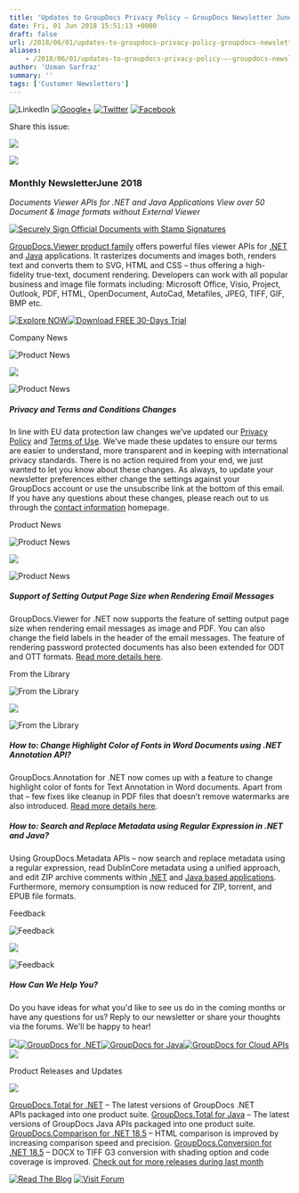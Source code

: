 ```yaml
---
title: 'Updates to GroupDocs Privacy Policy – GroupDocs Newsletter June 2018'
date: Fri, 01 Jun 2018 15:51:13 +0000
draft: false
url: /2018/06/01/updates-to-groupdocs-privacy-policy-groupdocs-newsletter-june-2018/
aliases:
    - /2018/06/01/updates-to-groupdocs-privacy-policy-–-groupdocs-newsletter-june-2018/
author: 'Usman Sarfraz'
summary: ''
tags: ['Customer Newsletters']
---
```


![LinkedIn](https://newsletter.groupdocs.com/uploadimages/image/linkedIn-Icon.png) [![Google+](https://newsletter.groupdocs.com/uploadimages/image/googlePlus-Icon.png)](https://plus.google.com/u/0/b/103611049630322465740/+GroupDocs/?utm_source=nl&utm_campaign=nl-june18&utm_medium=link) [![Twitter](https://newsletter.groupdocs.com/uploadimages/image/twitter-Icon.png)](https://twitter.com/GroupDocs?utm_source=nl&utm_campaign=nl-june18&utm_medium=link) [![Facebook](https://newsletter.groupdocs.com/uploadimages/image/facebook-Icon.png)](https://www.facebook.com/GroupDocsApp/?utm_source=nl&utm_campaign=nl-june18&utm_medium=link)

Share this issue:

![](https://newsletter.groupdocs.com/uploadimages/image/asposeimages/newsletter/separator-690px.png)

[![](https://newsletter.groupdocs.com/uploadimages/image/logo-white.png)](https://www.groupdocs.com/?utm_source=nl&utm_campaign=nl-june18&utm_medium=link)

### Monthly NewsletterJune 2018

_Documents Viewer APIs for .NET and Java Applications_ _View over 50 Document & Image formats without External Viewer_

[![Securely Sign Official Documents with Stamp Signatures](https://newsletter.groupdocs.com/uploadimages/image/advert_june_2018%281%29.png)](https://products.groupdocs.com/viewer?utm_source=nl&utm_campaign=nl-june18&utm_medium=link)

[GroupDocs.Viewer product family](https://products.groupdocs.com/viewer?utm_source=nl&utm_campaign=nl-june18&utm_medium=link) offers powerful files viewer APIs for [.NET](https://products.groupdocs.com/viewer/net?utm_source=nl&utm_campaign=nl-june18&utm_medium=link) and [Java](https://products.groupdocs.com/viewer/java?utm_source=nl&utm_campaign=nl-june18&utm_medium=link) applications. It rasterizes documents and images both, renders text and converts them to SVG, HTML and CSS – thus offering a high-fidelity true-text, document rendering. Developers can work with all popular business and image file formats including: Microsoft Office, Visio, Project, Outlook, PDF, HTML, OpenDocument, AutoCad, Metafiles, JPEG, TIFF, GIF, BMP etc.

[![Explore NOW](https://newsletter.groupdocs.com/uploadimages/image/ActionButtonsJune2018.png "Explore NOW")](https://products.groupdocs.com/viewer?utm_source=nl&utm_campaign=nl-june18&utm_medium=link)[![Download FREE 30-Days Trial](https://newsletter.groupdocs.com/uploadimages/image/advertActionButton-free%2821%29.png "Download FREE 30-Days Trial")](https://downloads.groupdocs.com/viewer?utm_source=nl&utm_campaign=nl-june18&utm_medium=link)

Company News

![Product News](https://newsletter.aspose.com/uploadimages/image/companyNews-Icon%282%29.png)

![](https://newsletter.groupdocs.com/uploadimages/image/asposeimages/newsletter/separator-630px.png)

![Product News](https://newsletter.aspose.com/uploadimages/image/companyNews-Icon%282%29.png)

##### Privacy and Terms and Conditions Changes

In line with EU data protection law changes we’ve updated our [Privacy Policy](https://company.groupdocs.com/legal/privacy-policy?utm_source=nl&utm_campaign=nl-june18&utm_medium=link) and [Terms of Use](https://company.groupdocs.com/legal/terms-of-use?utm_source=nl&utm_campaign=nl-june18&utm_medium=link). We’ve made these updates to ensure our terms are easier to understand, more transparent and in keeping with international privacy standards. There is no action required from your end, we just wanted to let you know about these changes. As always, to update your newsletter preferences either change the settings against your GroupDocs account or use the unsubscribe link at the bottom of this email. If you have any questions about these changes, please reach out to us through the [contact information](https://company.groupdocs.com/contact?utm_source=nl&utm_campaign=nl-june18&utm_medium=link) homepage.

Product News

![Product News](https://newsletter.groupdocs.com/uploadimages/image/asposeimages/newsletter/productNews-Icon.png)

![](https://newsletter.groupdocs.com/uploadimages/image/asposeimages/newsletter/separator-630px.png)

![Product News](https://newsletter.groupdocs.com/uploadimages/image/asposeimages/newsletter/productNews-Icon.png)

##### Support of Setting Output Page Size when Rendering Email Messages

GroupDocs.Viewer for .NET now supports the feature of setting output page size when rendering email messages as image and PDF. You can also change the field labels in the header of the email messages. The feature of rendering password protected documents has also been extended for ODT and OTT formats. [Read more details here](https://blog.groupdocs.com/2018/05/10/support-of-setting-output-page-size-when-rendering-email-messages-in-groupdocs.viewer-for-.net-18.5/?utm_source=nl&utm_campaign=nl-june18&utm_medium=lin).

From the Library

![From the Library](https://newsletter.groupdocs.com/uploadimages/image/asposeimages/newsletter/fromLibrary-Icon.png)

![](https://newsletter.groupdocs.com/uploadimages/image/asposeimages/newsletter/separator-630px.png)

![From the Library](https://newsletter.groupdocs.com/uploadimages/image/asposeimages/newsletter/fromLibrary-Icon.png)

##### How to: Change Highlight Color of Fonts in Word Documents using .NET Annotation API?

GroupDocs.Annotation for .NET now comes up with a feature to change highlight color of fonts for Text Annotation in Word documents. Apart from that – few fixes like cleanup in PDF files that doesn’t remove watermarks are also introduced. [Read more details here](https://blog.groupdocs.com/2018/05/22/.net-annotation-api-v18.5/?utm_source=nl&utm_campaign=nl-june18&utm_medium=link).

##### How to: Search and Replace Metadata using Regular Expression in .NET and Java?

Using GroupDocs.Metadata APIs – now search and replace metadata using a regular expression, read DublinCore metadata using a unified approach, and edit ZIP archive comments within [.NET](https://blog.groupdocs.com/2018/05/21/search-and-replace-metadata-using-regular-expression-in-groupdocs.metadata-for-.net-18.5/?utm_source=nl&utm_campaign=nl-june18&utm_medium=link) and [Java based applications](https://blog.groupdocs.com/2018/05/21/working-with-regular-expression-in-groupdocs.metadata-for-java-18.5/?utm_source=nl&utm_campaign=nl-june18&utm_medium=link). Furthermore, memory consumption is now reduced for ZIP, torrent, and EPUB file formats.

Feedback

![Feedback](https://newsletter.groupdocs.com/uploadimages/image/asposeimages/newsletter/giveFeedback-Icon.png)

![](https://newsletter.groupdocs.com/uploadimages/image/asposeimages/newsletter/separator-630px.png)

![Feedback](https://newsletter.groupdocs.com/uploadimages/image/asposeimages/newsletter/giveFeedback-Icon.png)

##### How Can We Help You?

Do you have ideas for what you'd like to see us do in the coming months or have any questions for us? Reply to our newsletter or share your thoughts via the forums. We'll be happy to hear!

![](https://www.aspose.com/Images/Newsletter/april-2017/spacer-nl.png)[![GroupDocs for .NET](https://newsletter.groupdocs.com/uploadimages/image/dotNet-Icon.png)](https://products.groupdocs.com/total/net?utm_source=nl&utm_campaign=nl-june18&utm_medium=link)[![GroupDocs for Java](https://newsletter.groupdocs.com/uploadimages/image/java-Icon.png)](https://products.groupdocs.com/total/java?utm_source=nl&utm_campaign=nl-june18&utm_medium=link)[![GroupDocs for Cloud APIs](https://newsletter.groupdocs.com/uploadimages/image/cloudApi-Icon.png)](https://products.groupdocs.cloud/?utm_source=nl&utm_campaign=nl-june18&utm_medium=link)![](https://www.aspose.com/Images/Newsletter/april-2017/spacer-nl.png)

Product Releases and Updates

![](https://newsletter.groupdocs.com/uploadimages/image/asposeimages/newsletter/separator-630px.png)

[GroupDocs.Total for .NET](https://products.groupdocs.com/total/net?utm_source=nl&utm_campaign=nl-june18&utm_medium=link) – The latest versions of GroupDocs .NET APIs packaged into one product suite. [GroupDocs.Total for Java](https://products.groupdocs.com/total/java?utm_source=nl&utm_campaign=nl-june18&utm_medium=link) – The latest versions of GroupDocs Java APIs packaged into one product suite. [GroupDocs.Comparison for .NET 18.5](https://blog.groupdocs.com/2018/05/19/html-comparison-is-improved-in-groupdocs.comparison-for-.net-18.5/?utm_source=nl&utm_campaign=nl-june18&utm_medium=link) – HTML comparison is improved by increasing comparison speed and precision. [GroupDocs.Conversion for .NET 18.5](https://blog.groupdocs.com/2018/05/24/eml-to-tiff-conversion-is-fixed-in-groupdocs.conversion-for-.net-18.5/?utm_source=nl&utm_campaign=nl-june18&utm_medium=link) – DOCX to TIFF G3 conversion with shading option and code coverage is improved. [Check out for more releases during last month](https://downloads.groupdocs.com/?utm_source=nl&utm_campaign=nl-june18&utm_medium=link)

[![Read The Blog](https://newsletter.groupdocs.com/uploadimages/image/readBlog-ActionButton%281%29.png)](https://blog.groupdocs.com/?utm_source=nl&utm_campaign=nl-june18&utm_medium=link) [![Visit Forum](https://newsletter.groupdocs.com/uploadimages/image/visitForum-ActionButton%281%29.png)](https://forum.groupdocs.com/?utm_source=nl&utm_campaign=nl-june18&utm_medium=link)




